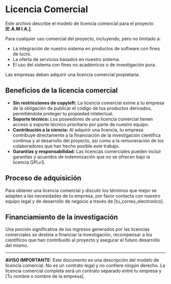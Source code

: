 # Licencia Comercial

Este archivo describe el modelo de licencia comercial para el proyecto **[E.A.M
I.A.]**.

Para cualquier uso comercial del proyecto, incluyendo, pero no limitado a:
*   La integración de nuestro sistema en productos de software con fines de lucro.
*   La oferta de servicios basados en nuestro sistema.
*   El uso del sistema con fines no académicos o de investigación pura.

Las empresas deben adquirir una licencia comercial propietaria.

## Beneficios de la licencia comercial
*   **Sin restricciones de copyleft:** La licencia comercial exime a tu empresa de la obligación de publicar el código de tus productos derivados, permitiéndote proteger tu propiedad intelectual.
*   **Soporte técnico:** Los poseedores de una licencia comercial tienen acceso a soporte técnico prioritario por parte de nuestro equipo.
*   **Contribución a la ciencia:** Al adquirir una licencia, tu empresa contribuye directamente a la financiación de la investigación científica continua y al desarrollo del proyecto, así como a la remuneración de los colaboradores que han hecho posible este trabajo.
*   **Garantías y responsabilidad:** Las licencias comerciales pueden incluir garantías y acuerdos de indemnización que no se ofrecen bajo la licencia GPLv3.

## Proceso de adquisición
Para obtener una licencia comercial y discutir los términos que mejor se adapten a las necesidades de tu empresa, por favor contacta con nuestro equipo legal y de desarrollo de negocio a través de [tu_correo_electronico].

## Financiamiento de la investigación
Una porción significativa de los ingresos generados por las licencias comerciales se destina a financiar la investigación, recompensar a los científicos que han contribuido al proyecto y asegurar el futuro desarrollo del mismo.

---
**AVISO IMPORTANTE:** Este documento es una descripción del modelo de licencia comercial. No es un contrato legal y no confiere ningún derecho. La licencia comercial completa será un contrato separado entre tu empresa y [Tu nombre o nombre de la empresa].
